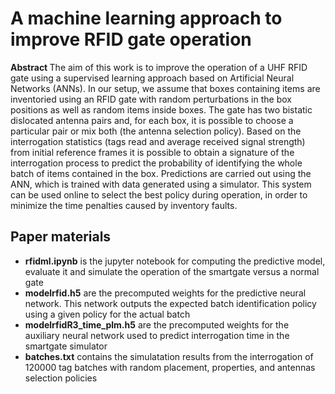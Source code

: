 # A machine learning approach to improve RFID gate operation

<b> Abstract </b> <it>The aim of this work is to improve the operation of a UHF RFID gate using a supervised learning approach based on Artificial Neural Networks (ANNs). In our setup, we assume that boxes containing items are inventoried using an RFID gate with random perturbations in the box positions as well as random items inside boxes. The gate has two bistatic dislocated antenna pairs and, for each box, it is possible to choose a particular pair or mix both (the antenna selection policy). Based on the interrogation statistics (tags read and average received signal strength) from initial reference frames it is possible to obtain a signature of the interrogation process to predict the probability of identifying the whole batch of items contained in the box. Predictions are carried out using the ANN, which is trained with data generated using a simulator. This system can be used online to select the best policy during operation, in order to minimize the time penalties caused by inventory faults.</it>

## Paper materials

<ul>
  <li> <b>rfidml.ipynb</b> is the jupyter notebook for computing the predictive model, evaluate it and simulate the operation of the smartgate versus a normal gate
  <li> <b>modelrfid.h5</b> are the precomputed weights for the predictive neural network. This network outputs the expected batch identification policy using a given policy for the actual batch
  <li> <b>modelrfidR3_time_plm.h5</b> are the precomputed weights for the auxiliary neural network used to predict interrogation time in the smartgate simulator
  <li> <b>batches.txt</b> contains the simulatation results from the interrogation of 120000 tag batches with random placement, properties, and antennas selection policies
    </ul>
    
